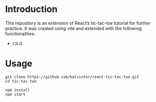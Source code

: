 # Introduction

This repository is an extension of React’s tic-tac-toe tutorial for further practice. It was created using vite and extended with the following functionalities:

- t.b.d.


# Usage
```shell
git clone https://github.com/kalvinter/react-tic-tac-toe.git
cd tic-tac-toe

npm install
npm start
```
